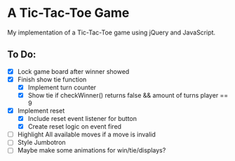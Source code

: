 # A Tic-Tac-Toe Game

My implementation of a Tic-Tac-Toe game using jQuery and JavaScript.

## To Do:

- [x] Lock game board after winner showed
- [x] Finish show tie function
    - [x] Implement turn counter
    - [x] Show tie if checkWinner() returns false && amount of turns player == 9
- [x] Implement reset
    - [x] Include reset event listener for button
    - [x] Create reset logic on event fired
- [ ] Highlight All available moves if a move is invalid
- [ ] Style Jumbotron
- [ ] Maybe make some animations for win/tie/displays?
